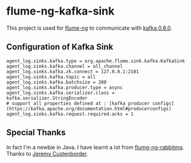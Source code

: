 flume-ng-kafka-sink
================

This project is used for [flume-ng](https://github.com/apache/flume) to communicate with [kafka 0.8.0](https://kafka.apache.org/documentation.html#quickstart).

Configuration of Kafka Sink
----------

    agent_log.sinks.kafka.type = org.apache.flume.sink.kafka.KafkaSink
    agent_log.sinks.kafka.channel = all_channel
    agent_log.sinks.kafka.zk.connect = 127.0.0.1:2181
    agent_log.sinks.kafka.topic = all
    agent_log.sinks.kafka.batchsize = 200
    agent_log.sinks.kafka.producer.type = async
    agent_log.sinks.kafka.serializer.class = kafka.serializer.StringEncoder
    # support all properties defined at : [kafka producer configs](https://kafka.apache.org/documentation.html#producerconfigs)
    agent_log.sinks.kafka.request.required.acks = 1

Special Thanks
---------

In fact I'm a newbie in Java. I have learnt a lot from [flumg-ng-rabbitmq](https://github.com/jcustenborder/flume-ng-rabbitmq). Thanks to [Jeremy Custenborder](https://github.com/jcustenborder).

